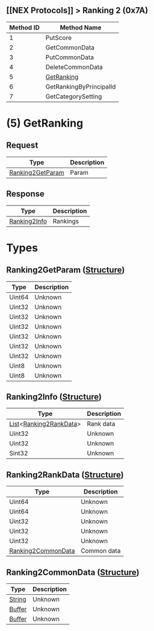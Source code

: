 ## [[NEX Protocols]] > Ranking 2 (0x7A)

| Method ID | Method Name |
| --- | --- |
| 1 | PutScore |
| 2 | GetCommonData |
| 3 | PutCommonData |
| 4 | DeleteCommonData |
| 5 | [GetRanking](#5-getranking) |
| 6 | GetRankingByPrincipalId |
| 7 | GetCategorySetting |

# (5) GetRanking
## Request
| Type | Description |
| --- | --- |
| [Ranking2GetParam](#ranking2getparam-structure) | Param |

## Response
| Type | Description |
| --- | --- |
| [Ranking2Info](#ranking2info) | Rankings |

# Types
## Ranking2GetParam ([Structure])
| Type | Description |
| --- | --- |
| Uint64 | Unknown |
| Uint32 | Unknown |
| Uint32 | Unknown |
| Uint32 | Unknown |
| Uint32 | Unknown |
| Uint32 | Unknown |
| Uint32 | Unknown |
| Uint8 | Unknown |
| Uint8 | Unknown |

## Ranking2Info ([Structure])
| Type | Description |
| --- | --- |
| [List]&lt;[Ranking2RankData](#ranking2rankdata-structure)&gt; | Rank data |
| Uint32 | Unknown |
| Uint32 | Unknown |
| Sint32 | Unknown |

## Ranking2RankData ([Structure])
| Type | Description |
| --- | --- |
| Uint64 | Unknown |
| Uint64 | Unknown |
| Uint32 | Unknown |
| Uint32 | Unknown |
| Uint32 | Unknown |
| [Ranking2CommonData](#ranking2commondata-structure) | Common data |

## Ranking2CommonData ([Structure])
| Type | Description |
| --- | --- |
| [String] | Unknown |
| [Buffer] | Unknown |
| [Buffer] | Unknown |

[Result]: NEX-Common-Types#result
[String]: NEX-Common-Types#string
[Buffer]: NEX-Common-Types#buffer
[qBuffer]: NEX-Common-Types#qbuffer
[List]: NEX-Common-Types#list
[Map]: NEX-Common-Types#map
[DateTime]: NEX-Common-Types#date-time
[Structure]: NEX-Common-Types#structure
[Data]: NEX-Common-Types#any-data-holder
[PID]: NEX-Common-Types#pid
[ResultRange]: NEX-Common-Types#result-range-structure